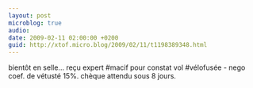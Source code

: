 ```yaml
---
layout: post
microblog: true
audio: 
date: 2009-02-11 02:00:00 +0200
guid: http://xtof.micro.blog/2009/02/11/t1198389348.html
---
```

bientôt en selle... reçu expert #macif pour constat vol  #vélofusée - nego coef. de vétusté 15%. chèque attendu sous 8 jours.

